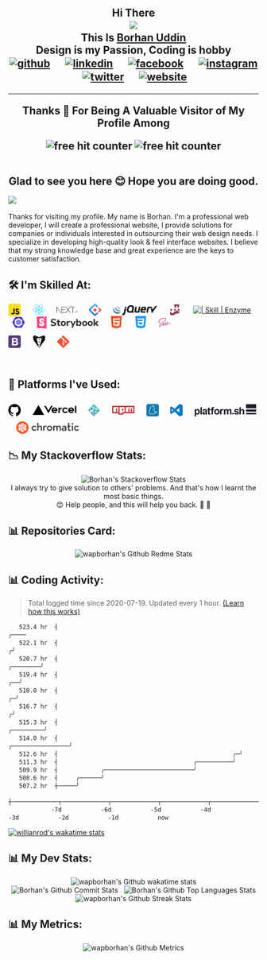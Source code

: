 <h2 align="center"> 
  Hi There 
  <br>
  <img src="https://media.giphy.com/media/hvRJCLFzcasrR4ia7z/giphy.gif" width="60px"/>
    <br>
   This Is <a href="https://www.wapborhan.com">Borhan Uddin</a>
  <br>
   Design is my Passion, Coding is hobby
  <br>
<a href="https://github.com/wapborhan"><img align="center" src='https://www.flaticon.com/svg/static/icons/svg/270/270798.svg' alt='github'  height="25" width="25" /></a>&nbsp; &nbsp; &nbsp; 
<a href="https://www.linkedin.com/in/borhan4238/"><img align="center" src='https://www.flaticon.com/svg/static/icons/svg/145/145807.svg' alt='linkedin' height="25" width="25" /></a>&nbsp; &nbsp; &nbsp;
<a href="https://www.facebook.com/borhan4238"><img align="center" src='https://www.flaticon.com/svg/static/icons/svg/145/145802.svg' alt='facebook' height="25" width="25" /></a>&nbsp; &nbsp; &nbsp;
<a href="https://www.instagram.com/borhan4238/"><img align="center" src='https://www.flaticon.com/svg/static/icons/svg/2111/2111463.svg' alt='instagram' height="25" width="25" /></a>&nbsp; &nbsp; &nbsp;
<a href="https://twitter.com/borhan4238"><img align="center" src='https://www.flaticon.com/svg/static/icons/svg/145/145812.svg' alt='twitter' height="25" width="25" /></a>&nbsp; &nbsp; &nbsp;
<a href="https://wapborhan.com/"><img align="center" src='https://www.flaticon.com/svg/static/icons/svg/975/975645.svg' alt='website' height="25" width="25" /></a>&nbsp; &nbsp; &nbsp;
   <hr>
  Thanks 💙 For Being A Valuable Visitor of My Profile Among
  <br>
  <p align="center">
    <img src="https://img.shields.io/github/followers/wapborhan?label=Follow&style=social" border="0" title="free hit counter" alt="free hit counter"/>
    <img src="https://gpvc.arturio.dev/wapborhan" border="0" title="free hit counter" alt="free hit counter"/>
  </p>
<br>
Glad to see you here 😊 Hope you are doing good.
</h2>
 
<img src="https://media-exp1.licdn.com/dms/image/C5616AQFvRHyxTDVH1A/profile-displaybackgroundimage-shrink_350_1400/0/1612431913167?e=1637193600&v=beta&t=TPvjQxIdEajC4gcQPTfz6b6lzj73rn8RCyBQO_MtDvk"/>
  
  

Thanks for visiting my profile. My name is Borhan. I'm a professional web developer, І will create a professional website, I provide solutions for companies or individuals interested in outsourcing their web design needs. I specialize in developing high-quality look & feel interface websites. I believe that my strong knowledge base and great experience are the keys to customer satisfaction.




## 🛠️ I'm Skilled At:

<a href="https://www.javascript.com/"><img align="center" src="https://raw.githubusercontent.com/Showrin/showrin/main/assets/skill-and-tools/javascript.svg" alt=" | Skill | Javascript" title="Javascript" height="25" width="25" /></a>&nbsp; &nbsp; &nbsp; 
<a href="https://reactjs.org/"><img align="center" src="https://raw.githubusercontent.com/Showrin/showrin/main/assets/skill-and-tools/react.svg" alt=" | Skill | React JS" title="React JS" height="25" width="25" /></a>&nbsp; &nbsp; &nbsp; 
<a href="https://nextjs.org/"><img align="center" src="https://raw.githubusercontent.com/Showrin/showrin/main/assets/skill-and-tools/nextjs.svg" alt=" | Skill | Next JS" title="Next JS" height="25" /></a>&nbsp; &nbsp; &nbsp; 
<a href="https://ant.design/"><img align="center" src="https://raw.githubusercontent.com/Showrin/showrin/main/assets/skill-and-tools/ant-design.png" alt=" | Skill | Ant Design" title="Ant Design" height="25" width="25" /></a>&nbsp; &nbsp; &nbsp; 
<a href="https://code.jquery.com/"><img align="center" src="https://raw.githubusercontent.com/Showrin/showrin/main/assets/skill-and-tools/jquery.svg" alt=" | Skill | Jquery" title="Jquery" height="20" /></a>&nbsp; &nbsp; &nbsp; 
<a href="https://jestjs.io/"><img align="center" src="https://raw.githubusercontent.com/Showrin/showrin/main/assets/skill-and-tools/jest.svg" alt=" | Skill | Jest" title="Jest" height="25" width="25" /></a>&nbsp; &nbsp; &nbsp; 
<a href="https://enzymejs.github.io/enzyme/"><img align="center" src="./assets/skill-and-tools/enzyme.png" alt=" | Skill | Enzyme" title="Enzyme" height="25" /></a>&nbsp; &nbsp; &nbsp; 
<a href="https://eslint.org/"><img align="center" src="https://raw.githubusercontent.com/Showrin/showrin/main/assets/skill-and-tools/eslint.svg" alt=" | Skill | ES Lint" title="ES Lint" height="25" width="25" /></a>&nbsp; &nbsp; &nbsp; 
<a href="https://storybook.js.org/"><img align="center" src="https://raw.githubusercontent.com/Showrin/showrin/main/assets/skill-and-tools/storybook.png" alt="| Skill | Storybook" title="Storybook" height="25" /></a>&nbsp; &nbsp; &nbsp; 
<a href="https://en.wikipedia.org/wiki/HTML"><img align="center" src="https://raw.githubusercontent.com/Showrin/showrin/main/assets/skill-and-tools/html.svg" alt=" | Skill | HTML" title="HTML" height="25" width="25" /></a>&nbsp; &nbsp; &nbsp; 
<a href="https://en.wikipedia.org/wiki/CSS"><img align="center" src="https://raw.githubusercontent.com/Showrin/showrin/main/assets/skill-and-tools/css.svg" alt=" | Skill | CSS" title="CSS" height="25" width="25" /></a>&nbsp; &nbsp; &nbsp; 
<a href="https://sass-lang.com/"><img align="center" src="https://raw.githubusercontent.com/Showrin/showrin/main/assets/skill-and-tools/sass.svg" alt="| Skill | Sass" title="Sass" height="25" width="25" /></a>&nbsp; &nbsp; &nbsp; 

<a href="https://getbootstrap.com/"><img align="center" src="https://raw.githubusercontent.com/Showrin/showrin/main/assets/skill-and-tools/bootstrap.svg" alt=" | Skill | Bootstrap" title="Bootstrap" height="25" width="25" /></a>&nbsp; &nbsp; &nbsp; 
<a href="https://stylelint.io/"><img align="center" src="https://raw.githubusercontent.com/Showrin/showrin/main/assets/skill-and-tools/stylelint.svg" alt=" | Skill | Stylelint" title="Stylelint" height="25" /></a>&nbsp; &nbsp; &nbsp; 
<a href="https://git-scm.com/"><img align="center" src="https://raw.githubusercontent.com/Showrin/showrin/main/assets/skill-and-tools/git.svg" alt="| Skill | Git" title="Git" height="25" /></a>&nbsp; &nbsp; &nbsp; 

<br>

## 💼 Platforms I've Used:

<a href="https://github.com/wapborhan"><img align="center" src="https://raw.githubusercontent.com/Showrin/showrin/main/assets/skill-and-tools/github.svg" alt=" | Platform | Github" title="Github" height="25" width="25" /></a>&nbsp; &nbsp; &nbsp; 
<a href="https://vercel.com/"><img align="center" src="https://raw.githubusercontent.com/Showrin/showrin/main/assets/skill-and-tools/vercel.png" alt=" | Platform | Vercel" title="Vercel" height="20" /></a>&nbsp; &nbsp; &nbsp; 
<a href="https://www.netlify.com/"><img align="center" src="https://raw.githubusercontent.com/Showrin/showrin/main/assets/skill-and-tools/netlify.svg" alt=" | Platform | Netlify" title="Netlify" height="25" width="25" /></a>&nbsp; &nbsp; &nbsp; 
<a href="https://www.npmjs.com/"><img align="center" src="https://raw.githubusercontent.com/Showrin/showrin/main/assets/skill-and-tools/npm.svg" alt=" | Platform | NPM" title="NPM" height="45" /></a>&nbsp; &nbsp; &nbsp; 
<a href="https://classic.yarnpkg.com/en/"><img align="center" src="https://raw.githubusercontent.com/Showrin/showrin/main/assets/skill-and-tools/yarn.svg" alt=" | Platform | Yarn" title="Yarn" height="25" width="25" /></a>&nbsp; &nbsp; &nbsp; 
<a href="https://code.visualstudio.com/"><img align="center" src="https://raw.githubusercontent.com/Showrin/showrin/main/assets/skill-and-tools/visual-studio-code.svg" alt=" | Platform | VS Code" title="VS Code" height="25" width="25" /></a>&nbsp; &nbsp; &nbsp; 
<a href="https://platform.sh/"><img align="center" src="https://raw.githubusercontent.com/Showrin/showrin/main/assets/skill-and-tools/platform-sh.jpg" alt="| Platform | PlayformSH" title="PlayformSH" height="25" /></a>&nbsp; &nbsp; &nbsp; 
<a href="https://www.npmjs.com/"><img align="center" src="https://raw.githubusercontent.com/Showrin/showrin/main/assets/skill-and-tools/chromatic.png" alt="| Platform | Chromatic" title="Chromatic" height="25" /></a>&nbsp; &nbsp; &nbsp; 



## 📉 My Stackoverflow Stats:
<p align="center"> 
<img align="center" src="https://github-readme-stackoverflow-nine.vercel.app/?userID=14816896" alt="Borhan's Stackoverflow Stats">
<br>
I always try to give solution to others' problems. And that's how I learnt the most basic things.
<br>
😊 Help people, and this will help you back. 💯 🎉
</p>  
  

##  📊 Repositories Card:
  
<p align="center">  
<img src="https://github-readme-stats.vercel.app/api/pin/?username=wapborhan&repo=wapborhan.github.io" alt="wapborhan's Github Redme Stats">
</p>
  
  
## 📊 Coding Activity:

> Total logged time since 2020-07-19. Updated every 1 hour. [(Learn how this works)](https://wapborhan.readthedocs.io/en/latest/#dynamic-ascii-graph)

<!-- prettier-ignore-start -->
<!-- START_SECTION:ascii_graph -->

```
   523.4 hr  ┤                                                                                              ╭──── 
   522.1 hr  ┤                                                                                             ╭╯     
   520.7 hr  ┤                                                                                    ╭────────╯      
   519.4 hr  ┤                                                                                 ╭──╯               
   518.0 hr  ┤                                                                               ╭─╯                  
   516.7 hr  ┤                                                                              ╭╯                    
   515.3 hr  ┤                                                                    ╭─────────╯                     
   514.0 hr  ┤                                                   ╭────────────────╯                               
   512.6 hr  ┤                                                 ╭─╯                                                
   511.3 hr  ┤                                      ╭──────────╯                                                  
   509.9 hr  ┤            ╭─────────────────────────╯                                                             
   508.6 hr  ┤     ╭──────╯                                                                                       
   507.2 hr  ┼─────╯                                                                                              
             ┼─────────────┬─────────────┬─────────────┬─────────────┬─────────────┬─────────────┬─────────────┤ 
            -7d           -6d           -5d           -4d           -3d           -2d           -1d           now
```

<!-- END_SECTION:ascii_graph -->
<!-- prettier-ignore-end -->

<!-- links -->
[![willianrod's wakatime stats](https://github-readme-stats.vercel.app/api/wakatime?username=willianrod)](https://github.com/anuraghazra/github-readme-stats)


## 📊 My Dev Stats:

<p align="center">
     <img src="https://github-readme-stats.vercel.app/api/wakatime?username=wapborhan" alt="wapborhan's Github wakatime stats" height="180em" width="500px">
     <br>
  <img src="https://github-readme-stats-showrin.vercel.app/api?username=wapborhan&include_all_commits=true&count_private=true&show_icons=true" alt="Borhan's Github Commit Stats" height="180em">&nbsp;&nbsp;
  <img src="https://github-readme-stats-showrin.vercel.app/api/top-langs/?username=wapborhan&layout=compact" alt="Borhan's Github Top Languages Stats" height="180em">
  <img src="https://github-readme-streak-stats.herokuapp.com/?user=wapborhan" alt="wapborhan's Github Streak Stats" height="180em">

</p>

## 📊 My Metrics:
  
<p align="center">
   <img src="https://metrics.lecoq.io/wapborhan" alt="wapborhan's Github Metrics">
</p>


